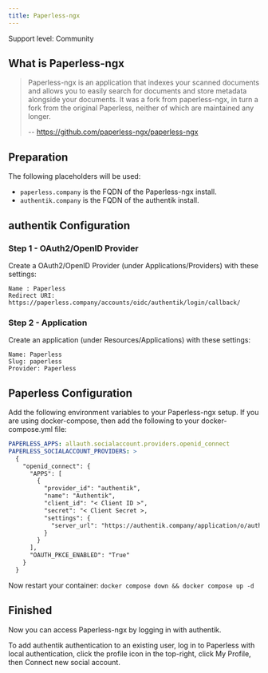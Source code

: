 ```yaml
---
title: Paperless-ngx
---
```


<span class="badge badge--secondary">Support level: Community</span>

## What is Paperless-ngx

> Paperless-ngx is an application that indexes your scanned documents and allows you to easily search for documents and store metadata alongside your documents. It was a fork from paperless-ngx, in turn a fork from the original Paperless, neither of which are maintained any longer.
>
> -- https://github.com/paperless-ngx/paperless-ngx

## Preparation

The following placeholders will be used:

- `paperless.company` is the FQDN of the Paperless-ngx install.
- `authentik.company` is the FQDN of the authentik install.

## authentik Configuration

### Step 1 - OAuth2/OpenID Provider

Create a OAuth2/OpenID Provider (under Applications/Providers) with these settings:

    Name : Paperless
    Redirect URI: https://paperless.company/accounts/oidc/authentik/login/callback/

### Step 2 - Application

Create an application (under Resources/Applications) with these settings:

    Name: Paperless
    Slug: paperless
    Provider: Paperless

## Paperless Configuration

Add the following environment variables to your Paperless-ngx setup. If you are using docker-compose, then add the following to your docker-compose.yml file:

```yaml
PAPERLESS_APPS: allauth.socialaccount.providers.openid_connect
PAPERLESS_SOCIALACCOUNT_PROVIDERS: >
  {
    "openid_connect": {
      "APPS": [
        {
          "provider_id": "authentik",
          "name": "Authentik",
          "client_id": "< Client ID >",
          "secret": "< Client Secret >,
          "settings": {
            "server_url": "https://authentik.company/application/o/authorize/"
          }
        }
      ],
      "OAUTH_PKCE_ENABLED": "True"
    }
  }
```

Now restart your container:
`docker compose down && docker compose up -d`

## Finished

Now you can access Paperless-ngx by logging in with authentik.

To add authentik authentication to an existing user, log in to Paperless with local authentication, click the profile icon in the top-right, click My Profile, then Connect new social account.
